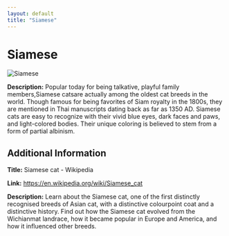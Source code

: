```yaml
---
layout: default
title: "Siamese"
---
```


# Siamese

![Siamese](https://www.trupanion.com/images/trupanionwebsitelibraries/pet-blogs/siamese-cats-touching-noses-1-.jpg?sfvrsn=564815bc_4)

**Description:** Popular today for being talkative, playful family members,Siamese catsare actually among the oldest cat breeds in the world. Though famous for being favorites of Siam royalty in the 1800s, they are mentioned in Thai manuscripts dating back as far as 1350 AD. Siamese cats are easy to recognize with their vivid blue eyes, dark faces and paws, and light-colored bodies. Their unique coloring is believed to stem from a form of partial albinism.

## Additional Information

**Title:** Siamese cat - Wikipedia

**Link:** https://en.wikipedia.org/wiki/Siamese_cat

**Description:** Learn about the Siamese cat, one of the first distinctly recognised breeds of Asian cat, with a distinctive colourpoint coat and a distinctive history. Find out how the Siamese cat evolved from the Wichianmat landrace, how it became popular in Europe and America, and how it influenced other breeds.

